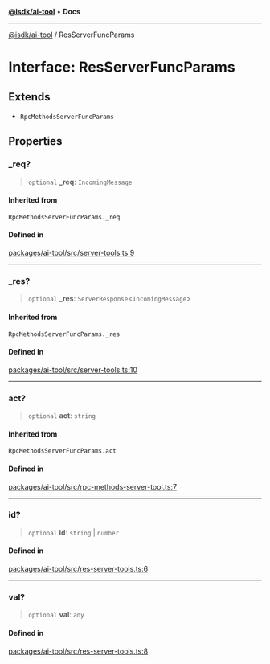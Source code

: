 [**@isdk/ai-tool**](../README.md) • **Docs**

***

[@isdk/ai-tool](../globals.md) / ResServerFuncParams

# Interface: ResServerFuncParams

## Extends

- `RpcMethodsServerFuncParams`

## Properties

### \_req?

> `optional` **\_req**: `IncomingMessage`

#### Inherited from

`RpcMethodsServerFuncParams._req`

#### Defined in

[packages/ai-tool/src/server-tools.ts:9](https://github.com/isdk/ai-tool.js/blob/e324043799402aa2caa41711a9168487ab85c166/src/server-tools.ts#L9)

***

### \_res?

> `optional` **\_res**: `ServerResponse`\<`IncomingMessage`\>

#### Inherited from

`RpcMethodsServerFuncParams._res`

#### Defined in

[packages/ai-tool/src/server-tools.ts:10](https://github.com/isdk/ai-tool.js/blob/e324043799402aa2caa41711a9168487ab85c166/src/server-tools.ts#L10)

***

### act?

> `optional` **act**: `string`

#### Inherited from

`RpcMethodsServerFuncParams.act`

#### Defined in

[packages/ai-tool/src/rpc-methods-server-tool.ts:7](https://github.com/isdk/ai-tool.js/blob/e324043799402aa2caa41711a9168487ab85c166/src/rpc-methods-server-tool.ts#L7)

***

### id?

> `optional` **id**: `string` \| `number`

#### Defined in

[packages/ai-tool/src/res-server-tools.ts:6](https://github.com/isdk/ai-tool.js/blob/e324043799402aa2caa41711a9168487ab85c166/src/res-server-tools.ts#L6)

***

### val?

> `optional` **val**: `any`

#### Defined in

[packages/ai-tool/src/res-server-tools.ts:8](https://github.com/isdk/ai-tool.js/blob/e324043799402aa2caa41711a9168487ab85c166/src/res-server-tools.ts#L8)
